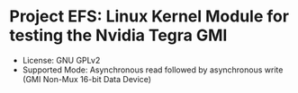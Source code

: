 Project EFS: Linux Kernel Module for testing the Nvidia Tegra GMI
=================================================================

 * License: GNU GPLv2
 * Supported Mode: Asynchronous read followed by asynchronous write (GMI Non-Mux 16-bit Data Device)
